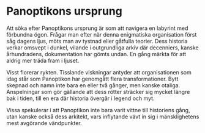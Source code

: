 # Panoptikons ursprung

Att söka efter Panoptikons ursprung är som att navigera en labyrint med förbundna ögon. Frågar man efter när denna enigmatiska organisation först såg dagens ljus, möts man av tystnad eller gåtfulla teorier. Dess historia verkar omsvept i dunkel, vilande i outgrundliga arkiv där decenniers, kanske århundradens, dokumentation har gömts undan. En gång märkta för att aldrig mer träda fram i ljuset.

Visst florerar rykten. Tisslande viskningar antyder att organisationen som idag står som Panoptikon har genomgått flera transformationer. Bytt skepnad och namn inte bara en eller två gånger, men kanske otaliga. Anspelningar som gör gällande att dess rötter sträcker sig mycket längre bak i tiden, till en era där historia övergår i legend och myt.

Vissa spekulerar i att Panoptikon inte bara varit vittne till historiens gång, utan kanske också dess arkitekt, vars inflytande vävt in sig i mänsklighetens mest avgörande vändpunkter.
